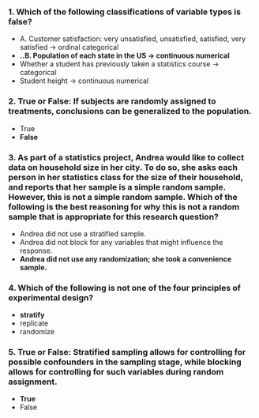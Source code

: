 ### 1. Which of the following classifications of variable types is false?
* A. Customer satisfaction: very unsatisfied, unsatisfied, satisfied, very satisfied → ordinal categorical
* **..B. Population of each state in the US → continuous numerical**
* Whether a student has previously taken a statistics course → categorical
* Student height → continuous numerical
### 2. True or False: If subjects are randomly assigned to treatments, conclusions can be generalized to the population.
* True
* **False**
### 3. As part of a statistics project, Andrea would like to collect data on household size in her city. To do so, she asks each person in her statistics class for the size of their household, and reports that her sample is a simple random sample. However, this is not a simple random sample. Which of the following is the best reasoning for why this is not a random sample that is appropriate for this research question?
* Andrea did not use a stratified sample.
* Andrea did not block for any variables that might influence the response.
* **Andrea did not use any randomization; she took a convenience sample.**
### 4. Which of the following is not one of the four principles of experimental design?
* **stratify**
* replicate
* randomize
### 5. True or False: Stratified sampling allows for controlling for possible confounders in the sampling stage, while blocking allows for controlling for such variables during random assignment.
* **True**
* False
